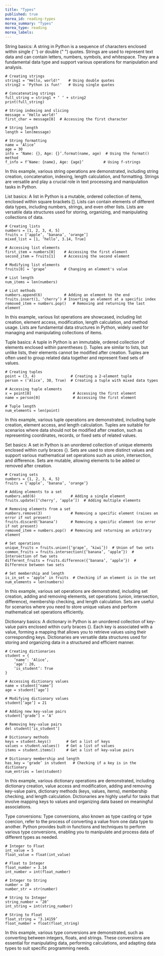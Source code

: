 ```yaml
---
title: "Types"
published: true
morea_id: reading-types
morea_summary: "Types"
morea_type: reading
morea_labels:
---
```


String basics:
A string in Python is a sequence of characters enclosed within single (' ') or double (" ") quotes. Strings are used to represent text data and can contain letters, numbers, symbols, and whitespace. They are a fundamental data type and support various operations for manipulation and analysis.

```
# Creating strings
string1 = "Hello, world!"    # Using double quotes
string2 = 'Python is fun!'   # Using single quotes

# Concatenating strings
full_string = string1 + ‘ ‘ + string2
print(full_string)

# String indexing and slicing
message = ‘Hello world!’
first_char = message[0]  # Accessing the first character

# String length
length = len(message)

# String formatting
name = ‘Alice’
age = 30
info = ‘Name: {}, Age: {}’.format(name, age)  # Using the format() method
f_info = f’Name: {name}, Age: {age}’         # Using f-strings
```

In this example, various string operations are demonstrated, including string creation, concatenation, indexing, length calculation, and formatting. Strings are versatile and play a crucial role in text processing and manipulation tasks in Python.

List basics:
A list in Python is a mutable, ordered collection of items, enclosed within square brackets []. Lists can contain elements of different data types, including numbers, strings, and even other lists. Lists are versatile data structures used for storing, organizing, and manipulating collections of data.

```
# Creating lists
numbers = [1, 2, 3, 4, 5]
fruits = [‘apple’, ‘banana’, ‘orange’]
mixed_list = [1, ‘hello’, 3.14, True]

# Accessing list elements
first_item = numbers[0]    # Accessing the first element
second_item = fruits[1]    # Accessing the second element

# Modifying list elements
fruits[0] = ‘grape’        # Changing an element's value

# List length
num_items = len(numbers)

# List methods
numbers.append(6)          # Adding an element to the end
fruits.insert(1, ‘cherry’) # Inserting an element at a specific index
removed_item = numbers.pop()   # Removing and returning the last element
```

In this example, various list operations are showcased, including list creation, element access, modification, length calculation, and method usage. Lists are fundamental data structures in Python, widely used for managing and manipulating collections of items.

Tuple basics:
A tuple in Python is an immutable, ordered collection of elements enclosed within parentheses (). Tuples are similar to lists, but unlike lists, their elements cannot be modified after creation. Tuples are often used to group related data together and represent fixed sets of values.

```
# Creating tuples
point = (3, 4)                # Creating a 2-element tuple
person = (‘Alice’, 30, True)  # Creating a tuple with mixed data types

# Accessing tuple elements
x = point[0]                   # Accessing the first element
name = person[0]               # Accessing the first element

# Tuple length
num_elements = len(point)
```

In this example, various tuple operations are demonstrated, including tuple creation, element access, and length calculation. Tuples are suitable for scenarios where data should not be modified after creation, such as representing coordinates, records, or fixed sets of related values.

Set basics:
A set in Python is an unordered collection of unique elements enclosed within curly braces {}. Sets are used to store distinct values and support various mathematical set operations such as union, intersection, and difference. Sets are mutable, allowing elements to be added or removed after creation.

```
# Creating sets
numbers = {1, 2, 3, 4, 5}
fruits = {‘apple’, ‘banana’, ‘orange’}

# Adding elements to a set
numbers.add(6)                # Adding a single element
fruits.update([‘cherry’, ‘apple’])  # Adding multiple elements

# Removing elements from a set
numbers.remove(3)             # Removing a specific element (raises an error if not present)
fruits.discard(‘banana’)      # Removing a specific element (no error if not present)
removed_item = numbers.pop()  # Removing and returning an arbitrary element

# Set operations
unique_fruits = fruits.union({‘grape’, ‘kiwi’})  # Union of two sets
common_fruits = fruits.intersection({‘banana’, ‘apple’})  # Intersection of two sets
different_fruits = fruits.difference({‘banana’, ‘apple’})  # Difference between two sets

# Set membership and length
is_in_set = ‘apple’ in fruits  # Checking if an element is in the set
num_elements = len(numbers)
```

In this example, various set operations are demonstrated, including set creation, adding and removing elements, set operations (union, intersection, difference), membership checking, and length calculation. Sets are useful for scenarios where you need to store unique values and perform mathematical set operations efficiently.

Dictionary basics:
A dictionary in Python is an unordered collection of key-value pairs enclosed within curly braces {}. Each key is associated with a value, forming a mapping that allows you to retrieve values using their corresponding keys. Dictionaries are versatile data structures used for storing and organizing data in a structured and efficient manner.

```
# Creating dictionaries
student = {
    ‘name’: ‘Alice’,
    ‘age’: 20,
    ‘is_student’: True
}

# Accessing dictionary values
name = student[‘name’]
age = student[‘age’]

# Modifying dictionary values
student[‘age’] = 21

# Adding new key-value pairs
student[‘grade’] = ‘A’

# Removing key-value pairs
del student[‘is_student’]

# Dictionary methods
keys = student.keys()       # Get a list of keys
values = student.values()   # Get a list of values
items = student.items()     # Get a list of key-value pairs

# Dictionary membership and length
has_key = ‘grade’ in student   # Checking if a key is in the dictionary
num_entries = len(student)
```

In this example, various dictionary operations are demonstrated, including dictionary creation, value access and modification, adding and removing key-value pairs, dictionary methods (keys, values, items), membership checking, and length calculation. Dictionaries are highly useful for tasks that involve mapping keys to values and organizing data based on meaningful associations.

Type conversions:
Type conversions, also known as type casting or type coercion, refer to the process of converting a value from one data type to another. Python provides built-in functions and techniques to perform various type conversions, enabling you to manipulate and process data of different types as needed.

```
# Integer to Float
int_value = 5
float_value = float(int_value)

# Float to Integer
float_number = 3.14
int_number = int(float_number)

# Integer to String
number = 10
number_str = str(number)

# String to Integer
string_number = ‘20’
int_string = int(string_number)

# String to Float
float_string = ‘3.14159’
float_number = float(float_string)
```

In this example, various type conversions are demonstrated, such as converting between integers, floats, and strings. These conversions are essential for manipulating data, performing calculations, and adapting data types to suit specific programming needs.
